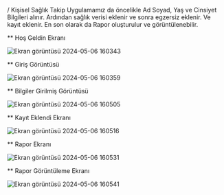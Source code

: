 / Kişisel Sağlık Takip Uygulamamız da öncelikle Ad Soyad, Yaş  ve Cinsiyet Bilgileri alınır. Ardından sağlık verisi eklenir ve sonra egzersiz eklenir. Ve kayıt eklenir. En son olarak da Rapor oluşturulur ve görüntülenebilir.

** Hoş Geldin Ekranı

![Ekran görüntüsü 2024-05-06 160343](https://github.com/YusufSural/Saglik-Takip-Uyg-12/assets/84929731/a6cb4fdd-9437-4ddd-a915-b018d54d6522)

** Giriş Görüntüsü 

![Ekran görüntüsü 2024-05-06 160359](https://github.com/YusufSural/Saglik-Takip-Uyg-12/assets/84929731/387d6348-d8d6-488f-8497-f1e1e8ea1a93)

** Bilgiler Girilmiş Görüntüsü

![Ekran görüntüsü 2024-05-06 160505](https://github.com/YusufSural/Saglik-Takip-Uyg-12/assets/84929731/83244713-fd47-4c09-a887-363c6753ee8d)

** Kayıt Eklendi Ekranı

![Ekran görüntüsü 2024-05-06 160516](https://github.com/YusufSural/Saglik-Takip-Uyg-12/assets/84929731/38775cc6-b9e4-467b-9734-156c414596f0)

** Rapor Ekranı

![Ekran görüntüsü 2024-05-06 160531](https://github.com/YusufSural/Saglik-Takip-Uyg-12/assets/84929731/44efd5aa-57e2-41a1-b06b-3dbdc0606992)

** Rapor Görüntüleme Ekranı

![Ekran görüntüsü 2024-05-06 160541](https://github.com/YusufSural/Saglik-Takip-Uyg-12/assets/84929731/9d3069d3-0c8f-4ed9-a7c9-b2bc5137c52b)
